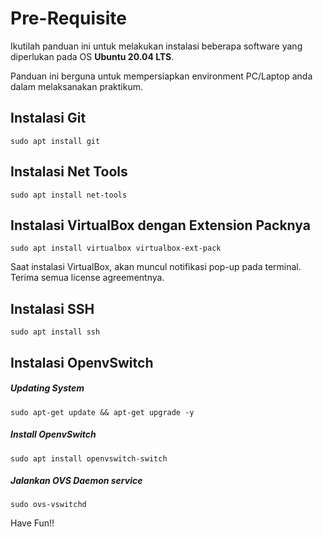 # Pre-Requisite
Ikutilah panduan ini untuk melakukan instalasi beberapa software yang diperlukan pada OS __Ubuntu 20.04 LTS__.

Panduan ini berguna untuk mempersiapkan environment PC/Laptop anda dalam melaksanakan praktikum.

## Instalasi Git
```
sudo apt install git
```

## Instalasi Net Tools
```
sudo apt install net-tools
```

## Instalasi VirtualBox dengan Extension Packnya
```
sudo apt install virtualbox virtualbox-ext-pack
```
Saat instalasi VirtualBox, akan muncul notifikasi pop-up pada terminal. Terima semua license agreementnya. 

## Instalasi SSH
```
sudo apt install ssh
```


## Instalasi OpenvSwitch
##### Updating System
```
sudo apt-get update && apt-get upgrade -y
```
##### Install OpenvSwitch

```
sudo apt install openvswitch-switch
```
##### Jalankan OVS Daemon service
```
sudo ovs-vswitchd
```

Have Fun!!
